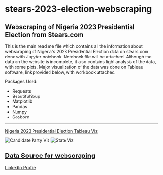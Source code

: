 # stears-2023-election-webscraping
## Webscraping of Nigeria 2023 Presidential Election from Stears.com

This is the main read me file which contains all the information about webscraping of Nigeria's 2023 Presidential Election data on stears.com done with Jupyter notebook. Notebook file will be attached. Although the data on the website is incomplete, it also contains light analysis of the data, with some plots. Major visualization of the data was done on Tableau software, link provided below, with workbook attached.

Packages Used:
- Requests
- BeautifulSoup
- Matplotlib
- Pandas
- Numpy
- Seaborn

---
[Nigeria 2023 Presidential Election Tableau Viz](https://public.tableau.com/views/ElectionAnalysisNigeria2023/NigeriaElectionDashboard1?:language=en-GB&:display_count=n&:origin=viz_share_link)

![Candidate Party Viz](https://user-images.githubusercontent.com/47758859/226441318-c80d24d9-063e-4374-a231-acc1ad8f3a46.png)
![State Viz](https://user-images.githubusercontent.com/47758859/226441327-32772fe7-5d9e-4f5e-9666-cb691f43067c.png)

[Data Source for webscraping](https://www.stears.co/elections/2023/president/)
---
[LinkedIn Profile](https://www.linkedin.com/in/chris-dataanalyst/)
